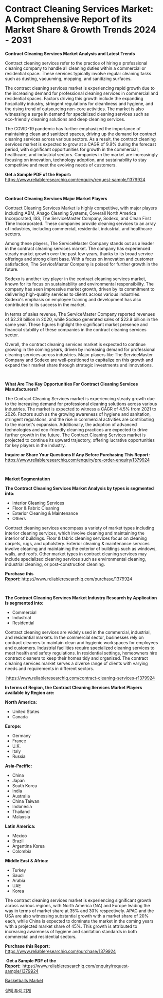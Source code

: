 <p><h1>Contract Cleaning Services Market: A Comprehensive Report of its Market Share & Growth Trends 2024 - 2031</h1></p><p><strong>Contract Cleaning Services Market Analysis and Latest Trends</strong></p>
<p><p>Contract cleaning services refer to the practice of hiring a professional cleaning company to handle all cleaning duties within a commercial or residential space. These services typically involve regular cleaning tasks such as dusting, vacuuming, mopping, and sanitizing surfaces.</p><p>The contract cleaning services market is experiencing rapid growth due to the increasing demand for professional cleaning services in commercial and residential spaces. Factors driving this growth include the expanding hospitality industry, stringent regulations for cleanliness and hygiene, and the rising trend of outsourcing non-core activities. The market is also witnessing a surge in demand for specialized cleaning services such as eco-friendly cleaning solutions and deep cleaning services.</p><p>The COVID-19 pandemic has further emphasized the importance of maintaining clean and sanitized spaces, driving up the demand for contract cleaning services across various sectors. As a result, the contract cleaning services market is expected to grow at a CAGR of 9.9% during the forecast period, with significant opportunities for growth in the commercial, healthcare, and industrial sectors. Companies in the market are increasingly focusing on innovation, technology adoption, and sustainability to stay competitive and meet the evolving needs of customers.</p></p>
<p><strong>Get a Sample PDF of the Report:&nbsp;</strong> <a href="https://www.reliableresearchiq.com/enquiry/request-sample/1379924">https://www.reliableresearchiq.com/enquiry/request-sample/1379924</a></p>
<p>&nbsp;</p>
<p><strong>Contract Cleaning Services Major Market Players</strong></p>
<p><p>Contract Cleaning Services Market is highly competitive, with major players including ABM, Anago Cleaning Systems, Coverall North America Incorporated, ISS, The ServiceMaster Company, Sodexo, and Clean First Time Incorporated. These companies provide cleaning services to an array of industries, including commercial, residential, industrial, and healthcare sectors.</p><p>Among these players, The ServiceMaster Company stands out as a leader in the contract cleaning services market. The company has experienced steady market growth over the past few years, thanks to its broad service offerings and strong client base. With a focus on innovation and customer satisfaction, The ServiceMaster Company is poised for further growth in the future.</p><p>Sodexo is another key player in the contract cleaning services market, known for its focus on sustainability and environmental responsibility. The company has seen impressive market growth, driven by its commitment to delivering high-quality services to clients across various industries. Sodexo's emphasis on employee training and development has also contributed to its success in the market.</p><p>In terms of sales revenue, The ServiceMaster Company reported revenues of $2.28 billion in 2020, while Sodexo generated sales of $23.9 billion in the same year. These figures highlight the significant market presence and financial stability of these companies in the contract cleaning services sector.</p><p>Overall, the contract cleaning services market is expected to continue growing in the coming years, driven by increasing demand for professional cleaning services across industries. Major players like The ServiceMaster Company and Sodexo are well-positioned to capitalize on this growth and expand their market share through strategic investments and innovations.</p></p>
<p>&nbsp;</p>
<p><strong>What Are The Key Opportunities For Contract Cleaning Services Manufacturers?</strong></p>
<p><p>The Contract Cleaning Services market is experiencing steady growth due to the increasing demand for professional cleaning solutions across various industries. The market is expected to witness a CAGR of 4.5% from 2021 to 2026. Factors such as the growing awareness of hygiene and sanitation, stringent regulations, and the rise in commercial activities are contributing to the market's expansion. Additionally, the adoption of advanced technologies and eco-friendly cleaning practices are expected to drive further growth in the future. The Contract Cleaning Services market is projected to continue its upward trajectory, offering lucrative opportunities for key players in the industry.</p></p>
<p><strong>Inquire or Share Your Questions If Any Before Purchasing This Report:</strong> <a href="https://www.reliableresearchiq.com/enquiry/pre-order-enquiry/1379924">https://www.reliableresearchiq.com/enquiry/pre-order-enquiry/1379924</a></p>
<p>&nbsp;</p>
<p><strong>Market Segmentation</strong></p>
<p><strong>The Contract Cleaning Services Market Analysis by types is segmented into:</strong></p>
<p><ul><li>Interior Cleaning Services</li><li>Floor & Fabric Cleaning</li><li>Exterior Cleaning & Maintenance</li><li>Others</li></ul></p>
<p><p>Contract cleaning services encompass a variety of market types including interior cleaning services, which involve cleaning and maintaining the interior of buildings. Floor & fabric cleaning services focus on cleaning carpets, rugs, and upholstery. Exterior cleaning & maintenance services involve cleaning and maintaining the exterior of buildings such as windows, walls, and roofs. Other market types in contract cleaning services may include specialized cleaning services such as environmental cleaning, industrial cleaning, or post-construction cleaning.</p></p>
<p><strong>Purchase this Report:&nbsp;</strong><a href="https://www.reliableresearchiq.com/purchase/1379924">https://www.reliableresearchiq.com/purchase/1379924</a></p>
<p>&nbsp;</p>
<p><strong>The Contract Cleaning Services Market Industry Research by Application is segmented into:</strong></p>
<p><ul><li>Commercial</li><li>Industrial</li><li>Residential</li></ul></p>
<p><p>Contract cleaning services are widely used in the commercial, industrial, and residential markets. In the commercial sector, businesses rely on contract cleaners to maintain clean and hygienic workspaces for employees and customers. Industrial facilities require specialized cleaning services to meet health and safety regulations. In residential settings, homeowners hire contract cleaners to keep their homes tidy and organized. The contract cleaning services market serves a diverse range of clients with varying needs and requirements in different sectors.</p></p>
<p><a href="https://www.reliableresearchiq.com/contract-cleaning-services-r1379924">&nbsp;https://www.reliableresearchiq.com/contract-cleaning-services-r1379924</a></p>
<p><strong>In terms of Region, the Contract Cleaning Services Market Players available by Region are:</strong></p>
<p>
    <p> <strong> North America: </strong>
        <ul>
            <li>United States</li>
            <li>Canada</li>
        </ul>
        </p> 
    <p> <strong> Europe: </strong>
        <ul>
            <li>Germany</li>
            <li>France</li>
            <li>U.K.</li>
            <li>Italy</li>
            <li>Russia</li>
        </ul>
        </p> 
    <p> <strong> Asia-Pacific: </strong>
        <ul>
            <li>China</li>
            <li>Japan</li>
            <li>South Korea</li>
            <li>India</li>
            <li>Australia</li>
            <li>China Taiwan</li>
            <li>Indonesia</li>
            <li>Thailand</li>
            <li>Malaysia</li>
        </ul>
        </p> 
    <p> <strong> Latin America: </strong>
        <ul>
            <li>Mexico</li>
            <li>Brazil</li>
            <li>Argentina Korea</li>
            <li>Colombia</li>
        </ul>
        </p> 
    <p> <strong> Middle East & Africa: </strong>
        <ul>
            <li>Turkey</li>
            <li>Saudi</li>
            <li>Arabia</li>
            <li>UAE</li>
            <li>Korea</li>
        </ul>
    </p>
    </p>
<p><p>The contract cleaning services market is experiencing significant growth across various regions, with North America (NA) and Europe leading the way in terms of market share at 35% and 30% respectively. APAC and the USA are also witnessing substantial growth with a market share of 20% each, while China is expected to dominate the market in the coming years with a projected market share of 45%. This growth is attributed to increasing awareness of hygiene and sanitation standards in both commercial and residential sectors.</p></p>
<p><strong>Purchase this Report: </strong><a href="https://www.reliableresearchiq.com/purchase/1379924">https://www.reliableresearchiq.com/purchase/1379924</a></p>
<p>&nbsp;<strong>Get a Sample PDF of the Report:&nbsp;&nbsp;</strong><a href="https://www.reliableresearchiq.com/enquiry/request-sample/1379924">https://www.reliableresearchiq.com/enquiry/request-sample/1379924</a></p>
<p><strong></strong></p>
<p><p><a href="https://view.publitas.com/reportprime-1/basketballs-market-overview-global-market-trends-and-future-prospects-from-2024-to-2031/">Basketballs Market</a></p><p><a href="https://github.com/KellyLyncyh543964/Market-Research-Report-List-3/blob/main/547089131626.md">혈액 투석 기계</a></p></p>
